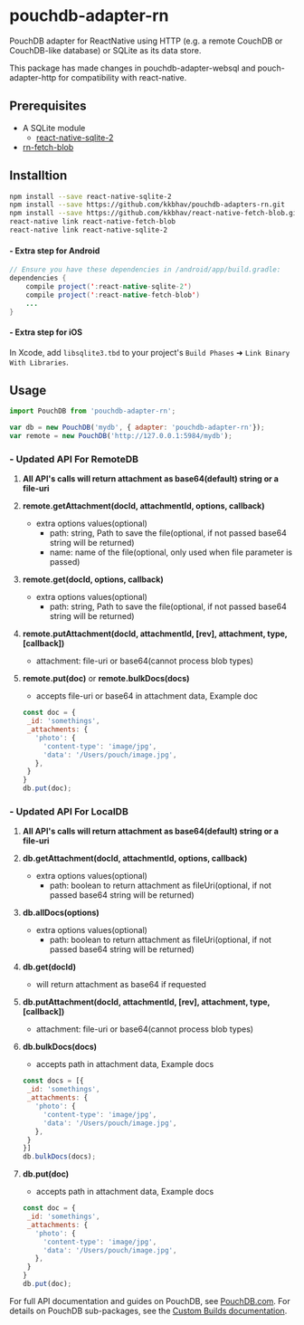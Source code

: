 pouchdb-adapter-rn
======

PouchDB adapter for ReactNative using HTTP (e.g. a remote CouchDB or CouchDB-like database) or SQLite as its data store.

This package has made changes in pouchdb-adapter-websql and pouch-adapter-http for compatibility with react-native.

## Prerequisites

- A SQLite module
  - [react-native-sqlite-2](https://github.com/noradaiko/react-native-sqlite-2)
- [rn-fetch-blob](https://github.com/kkbhav/react-native-fetch-blob/tree/work)

## Installtion
```bash
npm install --save react-native-sqlite-2
npm install --save https://github.com/kkbhav/pouchdb-adapters-rn.git
npm install --save https://github.com/kkbhav/react-native-fetch-blob.git
react-native link react-native-fetch-blob
react-native link react-native-sqlite-2

```
#### - Extra step for Android

```java
// Ensure you have these dependencies in /android/app/build.gradle:
dependencies {
    compile project(':react-native-sqlite-2')
    compile project(':react-native-fetch-blob')
    ...
}
```
#### - Extra step for iOS

In Xcode, add `libsqlite3.tbd` to your project's `Build Phases` ➜ `Link Binary With Libraries`.

## Usage

```js
import PouchDB from 'pouchdb-adapter-rn';

var db = new PouchDB('mydb', { adapter: 'pouchdb-adapter-rn'});
var remote = new PouchDB('http://127.0.0.1:5984/mydb');
```

### - Updated API For RemoteDB

1. **All API's calls will return attachment as base64(default) string or a file-uri**

2. **remote.getAttachment(docId, attachmentId, options, callback)**
    - extra options values(optional)
        - path: string, Path to save the file(optional, if not passed base64 string will be returned)
        - name: name of the file(optional, only used when file parameter is passed)

3. **remote.get(docId, options, callback)**
    - extra options values(optional)
        - path: string, Path to save the file(optional, if not passed base64 string will be returned)

4. **remote.putAttachment(docId, attachmentId, [rev], attachment, type, [callback])**
    - attachment: file-uri or base64(cannot process blob types)

5. **remote.put(doc)** or **remote.bulkDocs(docs)**
    - accepts file-uri or base64 in attachment data,
    Example doc

    ```js
    const doc = {
     _id: 'somethings',
     _attachments: {
       'photo': {
         'content-type': 'image/jpg',
         'data': '/Users/pouch/image.jpg',
       },
     }
    }
    db.put(doc);
    ```

### - Updated API For LocalDB

1. **All API's calls will return attachment as base64(default) string or a file-uri**

2. **db.getAttachment(docId, attachmentId, options, callback)**
    - extra options values(optional)
        - path: boolean to return attachment as fileUri(optional, if not passed base64 string will be returned)

3. **db.allDocs(options)**
    - extra options values(optional)
        - path: boolean to return attachment as fileUri(optional, if not passed base64 string will be returned)

4. **db.get(docId)**
    - will return attachment as base64 if requested

5. **db.putAttachment(docId, attachmentId, [rev], attachment, type, [callback])**
    - attachment: file-uri or base64(cannot process blob types)

6. **db.bulkDocs(docs)**
    - accepts path in attachment data,
    Example docs

    ```js
    const docs = [{
     _id: 'somethings',
     _attachments: {
       'photo': {
         'content-type': 'image/jpg',
         'data': '/Users/pouch/image.jpg',
       },
     }
    }]
    db.bulkDocs(docs);
    ```

7. **db.put(doc)**
    - accepts path in attachment data,
    Example docs

    ```js
    const doc = {
     _id: 'somethings',
     _attachments: {
       'photo': {
         'content-type': 'image/jpg',
         'data': '/Users/pouch/image.jpg',
       },
     }
    }
    db.put(doc);
    ```






For full API documentation and guides on PouchDB, see [PouchDB.com](http://pouchdb.com/). For details on PouchDB sub-packages, see the [Custom Builds documentation](http://pouchdb.com/custom.html).


